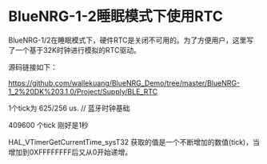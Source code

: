# BlueNRG-1-2睡眠模式下使用RTC

BlueNRG-1/2在睡眠模式下，硬件RTC是关闭不可用的。为了方便用户，这里写了一个基于32K时钟进行模拟的RTC驱动。

源码链接如下：

https://github.com/wallekuang/BlueNRG_Demo/tree/master/BlueNRG-1_2%20DK%203.1.0/Project/Supply/BLE_RTC



1个tick为 625/256 us.  // 蓝牙时钟基础

409600 个tick 刚好是1秒

HAL_VTimerGetCurrentTime_sysT32  获取的值是一个不断增加的数值(tick)，当增加到0XFFFFFFFF后又从0开始递增。